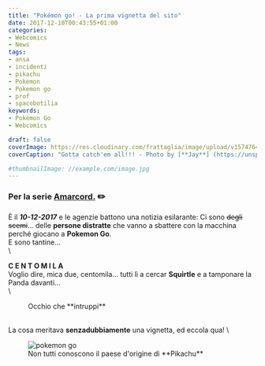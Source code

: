 ```yaml
---
title: "Pokémon go! - La prima vignetta del sito"
date: 2017-12-10T00:43:55+01:00
categories:
- Webcomics
- News
tags:
- ansa
- incidenti
- pikachu
- Pokemon
- Pokemon go
- prof
- spacobotilia
keywords:
- Pokemon Go
- Webcomics

draft: false
coverImage: https://res.cloudinary.com/frattaglia/image/upload/v1574764255/pokemon-go/pokemon-go-cover_gnqyoq.jpg
coverCaption: "Gotta catch'em all!!! - Photo by [**Jay**] (https://unsplash.com/@filmape) on [*Unsplash*](https://unsplash.com/)"

#thumbnailImage: //example.com/image.jpg
---
```

### Per la serie <span class="rosso"><u>**Amarcord**.</u></span> ✏️
È il ***10-12-2017*** e le agenzie battono una notizia esilarante:
Ci sono ~~degli scemi~~... delle **persone distratte** che vanno a sbattere con la macchina perché giocano a **Pokemon Go**.\
E sono tantine...\
\
<!--more-->

**C E N T O M I L A**\
Voglio dire, mica due, centomila... tutti lì a cercar **Squirtle** e a tamponare la Panda davanti...\
\
<div class="immagine">
<figure class="img1 embed news">
  <https://res.cloudinary.com/frattaglia/image/upload/v1574764255/pokemon-go/squirtle_mmkvcs.png" alt="squirtle">
  <figcaption> Occhio che **intruppi** </figcaption>
</figure>
</div>

\
La cosa meritava **senzadubbiamente** una vignetta, ed eccola qua!
\
<div class="immagine">
<figure class="img1 embed news">
  <img src="https://res.cloudinary.com/frattaglia/image/upload/v1574764255/pokemon-go/pokemon-go_t7surb.jpg" alt="pokemon go">
  <figcaption> Non tutti conoscono il paese d'origine di **Pikachu** </figcaption>
</figure>
</div>
